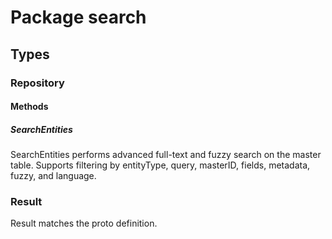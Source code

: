 # Package search

## Types

### Repository

#### Methods

##### SearchEntities

SearchEntities performs advanced full-text and fuzzy search on the master table. Supports filtering
by entityType, query, masterID, fields, metadata, fuzzy, and language.

### Result

Result matches the proto definition.
